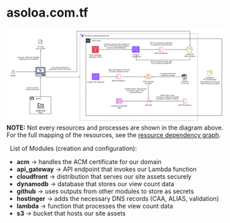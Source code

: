 # asoloa.com.tf

![asoloa.com.tf Architecture](assets/architecture.png)
**NOTE:** Not every resources and processes are shown in the diagram above.
For the full mapping of the resources, see the [resource dependency graph](assets/graph.png).


&nbsp;
List of Modules (creation and configuration):
- **acm** → handles the ACM certificate for our domain
- **api_gateway** → API endpoint that invokes our Lambda function
- **cloudfront** → distribution that serves our site assets securely
- **dynamodb** → database that stores our view count data
- **github** → uses outputs from other modules to store as secrets
- **hostinger** → adds the necessary DNS records (CAA, ALIAS, validation)
- **lambda** → function that processes the view count data
- **s3** → bucket that hosts our site assets
